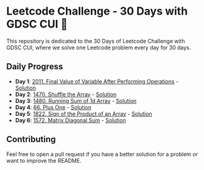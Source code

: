#  Leetcode Challenge - 30 Days with GDSC CUI 🚀

This repository is dedicated to the 30 Days of Leetcode Challenge with GDSC CUI, where we solve one Leetcode problem every day for 30 days.

## Daily Progress

- **Day 1**: [2011. Final Value of Variable After Performing Operations](https://leetcode.com/problems/final-value-of-variable-after-performing-operations/description/) - [Solution](2137-final-value-of-variable-after-performing-operations)
- **Day 2**: [1470. Shuffle the Array](https://leetcode.com/problems/shuffle-the-array/description/) - [Solution](1470-shuffle-the-array)
- **Day 3**: [1480. Running Sum of 1d Array](https://leetcode.com/problems/running-sum-of-1d-array/) - [Solution](1480-running-sum-of-1d-array)
- **Day 4**: [66. Plus One](https://leetcode.com/problems/plus-one/description/) - [Solution](0066-plus-one)
- **Day 5**: [1822. Sign of the Product of an Array](https://leetcode.com/problems/sign-of-the-product-of-an-array/description/) - [Solution](1950-sign-of-the-product-of-an-array)
- **Day 6**: [1572. Matrix Diagonal Sum](https://leetcode.com/problems/matrix-diagonal-sum/description/) - [Solution](1677-matrix-diagonal-sum)

## Contributing
Feel free to open a pull request if you have a better solution for a problem or want to improve the README.
